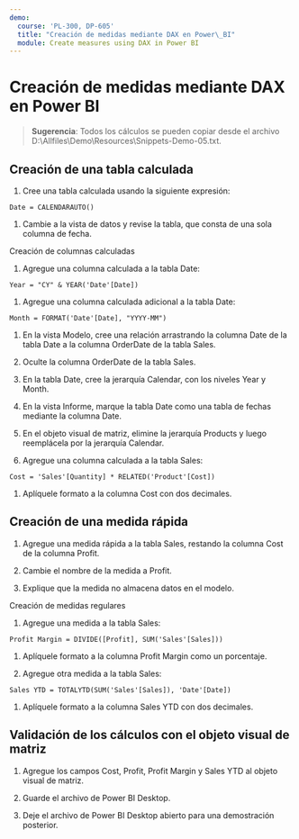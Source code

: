 ```yaml
---
demo:
  course: 'PL-300, DP-605'
  title: "Creación de medidas mediante DAX en Power\_BI"
  module: Create measures using DAX in Power BI
---
```

# Creación de medidas mediante DAX en Power BI

> **Sugerencia**: Todos los cálculos se pueden copiar desde el archivo D:\Allfiles\Demo\Resources\Snippets-Demo-05.txt.

## Creación de una tabla calculada

1. Cree una tabla calculada usando la siguiente expresión:

```dax
Date = CALENDARAUTO()
```

1. Cambie a la vista de datos y revise la tabla, que consta de una sola columna de fecha.

Creación de columnas calculadas

1. Agregue una columna calculada a la tabla Date:

```dax
Year = "CY" & YEAR('Date'[Date])
```

1. Agregue una columna calculada adicional a la tabla Date:

```dax
Month = FORMAT('Date'[Date], "YYYY-MM")
```

1. En la vista Modelo, cree una relación arrastrando la columna Date de la tabla Date a la columna OrderDate de la tabla Sales.

1. Oculte la columna OrderDate de la tabla Sales.

1. En la tabla Date, cree la jerarquía Calendar, con los niveles Year y Month.

1. En la vista Informe, marque la tabla Date como una tabla de fechas mediante la columna Date.

1. En el objeto visual de matriz, elimine la jerarquía Products y luego reemplácela por la jerarquía Calendar.

1. Agregue una columna calculada a la tabla Sales:

```dax
Cost = 'Sales'[Quantity] * RELATED('Product'[Cost])
```

1. Aplíquele formato a la columna Cost con dos decimales.

## Creación de una medida rápida

1. Agregue una medida rápida a la tabla Sales, restando la columna Cost de la columna Profit.

1. Cambie el nombre de la medida a Profit.

1. Explique que la medida no almacena datos en el modelo.

Creación de medidas regulares

1. Agregue una medida a la tabla Sales:

```dax
Profit Margin = DIVIDE([Profit], SUM('Sales'[Sales]))
```

1. Aplíquele formato a la columna Profit Margin como un porcentaje.

1. Agregue otra medida a la tabla Sales:

```dax
Sales YTD = TOTALYTD(SUM('Sales'[Sales]), 'Date'[Date])
```

1. Aplíquele formato a la columna Sales YTD con dos decimales.

## Validación de los cálculos con el objeto visual de matriz

1. Agregue los campos Cost, Profit, Profit Margin y Sales YTD al objeto visual de matriz.

1. Guarde el archivo de Power BI Desktop.

1. Deje el archivo de Power BI Desktop abierto para una demostración posterior.
